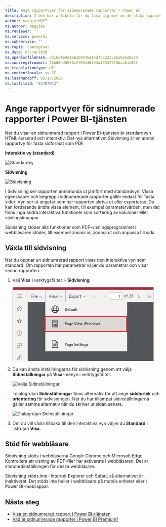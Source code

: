 ```yaml
---
title: Ange rapportvyer för sidnumrerade rapporter – Power BI
description: I den här artikeln får du lära dig mer om de olika rapportvyerna för sidnumrerade rapporter i Power BI-tjänsten.
author: maggiesMSFT
ms.author: maggies
ms.reviewer: ''
ms.service: powerbi
ms.subservice: ''
ms.topic: conceptual
ms.date: 05/14/2020
ms.openlocfilehash: 3816cfe4e1b61b9445e16d7c322c5ba19aa2bc3d
ms.sourcegitcommit: 21b06e49056c2f69a363d3a19337374baa84c83f
ms.translationtype: HT
ms.contentlocale: sv-SE
ms.lasthandoff: 05/15/2020
ms.locfileid: "83407942"
---
```

# <a name="set-report-views-for-paginated-reports-in-the-power-bi-service"></a>Ange rapportvyer för sidnumrerade rapporter i Power BI-tjänsten

När du visar en sidnumrerad rapport i Power BI-tjänsten är standardvyn HTML-baserad och interaktiv. Det nya alternativet Sidvisning är en annan rapportvy för fasta sidformat som PDF.

**Interaktiv vy (standard)**

![Standardvy](media/page-view/power-bi-paginated-default-view.png)

**Sidvisning**

![Sidvisning](media/page-view/power-bi-paginated-page-view.png)

I Sidvisning ser rapporten annorlunda ut jämfört med standardvyn. Vissa egenskaper och begrepp i sidnumrerade rapporter gäller endast för fasta sidor. Vyn ser ut ungefär som när rapporten skrivs ut eller exporteras. Du kan fortfarande ändra vissa element, till exempel parametervärden, men det finns inga andra interaktiva funktioner som sortering av kolumner eller växlingsknappar.

Sidvisning stöder alla funktioner som PDF-visningsprogrammet i webbläsaren stöder, till exempel zooma in, zooma ut och anpassa till sida.

## <a name="switch-to-page-view"></a>Växla till sidvisning

När du öppnar en sidnumrerad rapport visas den interaktiva vyn som standard. Om rapporten har parametrar väljer du parametrar och visar sedan rapporten.

1. Välj **Visa** i verktygsfältet > **Sidvisning**.

    ![Växla till sidvisning](media/page-view/power-bi-paginated-page-view-dropdown.png)

2. Du kan ändra inställningarna för sidvisning genom att välja **Sidinställningar** på **Visa**-menyn i verktygsfältet. 

    ![Välja Sidinställningar](media/page-view/power-bi-paginated-page-settings-dropdown.png)
    
    I dialogrutan **Sidinställningar** finns alternativ för att ange **sidstorlek** och **orientering** för sidvisningen. När du har tillämpat sidinställningarna gäller samma alternativ när du skriver ut sidan senare.
   
    ![Dialogrutan Sidinställningar](media/page-view/power-bi-paginated-page-settings-dialog.png)

3. Om du vill växla tillbaka till den interaktiva vyn väljer du **Standard** i listrutan **Visa**.

## <a name="browser-support"></a>Stöd för webbläsare

Sidvisning stöds i webbläsarna Google Chrome och Microsoft Edge. Kontrollera att visning av PDF-filer har aktiverats i webbläsaren. Det är standardinställningen för dessa webbläsare.

Sidvisning stöds inte i Internet Explorer och Safari, så alternativet är inaktiverat. Det stöds inte heller i webbläsare på mobila enheter eller i Power BI-mobilappar.  


## <a name="next-steps"></a>Nästa steg

- [Visa en sidnumrerad rapport i Power BI-tjänsten](../consumer/paginated-reports-view-power-bi-service.md)
- [Vad är sidnumrerade rapporter i Power BI Premium?](paginated-reports-report-builder-power-bi.md)
